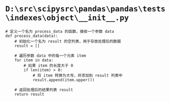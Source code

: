 # `D:\src\scipysrc\pandas\pandas\tests\indexes\object\__init__.py`

```
# 定义一个名为 process_data 的函数，接收一个参数 data
def process_data(data):
    # 初始化一个名为 result 的空列表，用于存放处理后的数据
    result = []
    
    # 遍历参数 data 中的每一个元素 item
    for item in data:
        # 如果 item 的长度大于 0
        if len(item) > 0:
            # 将 item 转换为大写，并添加到 result 列表中
            result.append(item.upper())
    
    # 返回处理后的结果列表 result
    return result
```